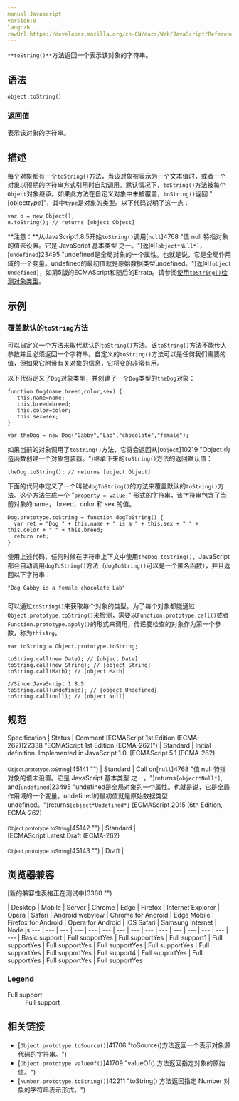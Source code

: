 ```yaml
---
manual:Javascript
version:0
lang:zh
rawUrl:https://developer.mozilla.org/zh-CN/docs/Web/JavaScript/Reference/Global_Objects/Object/toString
---
```






`**toString()**`方法返回一个表示该对象的字符串。


## 语法<a name="Syntax"></a>

```
object.toString()

```

### 返回值<a name="返回值"></a>


表示该对象的字符串。


## 描述<a name="Description"></a>


每个对象都有一个`toString()`方法，当该对象被表示为一个文本值时，或者一个对象以预期的字符串方式引用时自动调用。默认情况下，`toString()`方法被每个`Object`对象继承。如果此方法在自定义对象中未被覆盖，`toString()`返回 &quot;[object*type*]&quot;，其中`type`是对象的类型。以下代码说明了这一点：


```
var o = new Object();
o.toString(); // returns [object Object]
```
**注意：**从JavaScript1.8.5开始`toString()`调用[`null`]4768 "值 null 特指对象的值未设置。它是 JavaScript 基本类型 之一。")返回`[object*Null*]`，[`undefined`]23495 "undefined是全局对象的一个属性。也就是说，它是全局作用域的一个变量。undefined的最初值就是原始数据类型undefined。")返回`[object Undefined]`，如第5版的ECMAScript和随后的Errata。请参阅[使用`toString()`检测对象类型](%41707#Using_toString()_to_detect_object_class "")。

## 示例<a name="Examples"></a>

### 覆盖默认的`toString`方法<a name="Overriding_the_default_toString_method"></a>


可以自定义一个方法来取代默认的`toString()`方法。该`toString()`方法不能传入参数并且必须返回一个字符串。自定义的`toString()`方法可以是任何我们需要的值，但如果它附带有关对象的信息，它将变的非常有用。



以下代码定义了`Dog`对象类型，并创建了一个`Dog`类型的`theDog`对象：


```
function Dog(name,breed,color,sex) {
   this.name=name;
   this.breed=breed;
   this.color=color;
   this.sex=sex;
}

var theDog = new Dog("Gabby","Lab","chocolate","female");
```


如果当前的对象调用了`toString()`方法，它将会返回从[`Object`]10219 "Object 构造函数创建一个对象包装器。")继承下来的`toString()`方法的返回默认值：


```
theDog.toString(); // returns [object Object]
```


下面的代码中定义了一个叫做`dogToString()`的方法来覆盖默认的`toString()`方法。这个方法生成一个 &quot;`property = value;`&quot; 形式的字符串，该字符串包含了当前对象的name， breed，color 和 sex 的值。


```
Dog.prototype.toString = function dogToString() {
  var ret = "Dog " + this.name + " is a " + this.sex + " " + this.color + " " + this.breed;
  return ret;
}
```


使用上述代码，任何时候在字符串上下文中使用`theDog.toString()`，JavaScript 都会自动调用`dogToString()`方法（`dogToString()`可以是一个匿名函数），并且返回以下字符串：


```
"Dog Gabby is a female chocolate Lab"
```

### <a name="Using_toString_to_detect_object_type"></a>


可以通过`toString()`来获取每个对象的类型。为了每个对象都能通过`Object.prototype.toString()`来检测，需要以`Function.prototype.call()`或者`Function.prototype.apply()`的形式来调用，传递要检查的对象作为第一个参数，称为`thisArg`。


```
var toString = Object.prototype.toString;

toString.call(new Date); // [object Date]
toString.call(new String); // [object String]
toString.call(Math); // [object Math]

//Since JavaScript 1.8.5
toString.call(undefined); // [object Undefined]
toString.call(null); // [object Null]
```

## 规范<a name="规范"></a>

Specification | Status | Comment 
[ECMAScript 1st Edition (ECMA-262)]22338 "ECMAScript 1st Edition (ECMA-262)") | Standard | Initial definition. Implemented in JavaScript 1.0. 
[ECMAScript 5.1 (ECMA-262)<br></br><small>Object.prototype.toString</small>]45141 "") | Standard | Call on[`null`]4768 "值 null 特指对象的值未设置。它是 JavaScript 基本类型 之一。")returns`[object*Null*]`, and[`undefined`]23495 "undefined是全局对象的一个属性。也就是说，它是全局作用域的一个变量。undefined的最初值就是原始数据类型undefined。")returns`[object*Undefined*]` 
[ECMAScript 2015 (6th Edition, ECMA-262)<br></br><small>Object.prototype.toString</small>]45142 "") | Standard |  
[ECMAScript Latest Draft (ECMA-262)<br></br><small>Object.prototype.toString</small>]45143 "") | Draft |  


## 浏览器兼容<a name="浏览器兼容"></a>
[新的兼容性表格正在测试中<i></i>]3360 "")

 | <abbr>Desktop<i></i></abbr> | <abbr>Mobile<i></i></abbr> | <abbr>Server<i></i></abbr> 
 | <abbr>Chrome<i></i></abbr> | <abbr>Edge<i></i></abbr> | <abbr>Firefox<i></i></abbr> | <abbr>Internet Explorer<i></i></abbr> | <abbr>Opera<i></i></abbr> | <abbr>Safari<i></i></abbr> | <abbr>Android webview<i></i></abbr> | <abbr>Chrome for Android<i></i></abbr> | <abbr>Edge Mobile<i></i></abbr> | <abbr>Firefox for Android<i></i></abbr> | <abbr>Opera for Android<i></i></abbr> | <abbr>iOS Safari<i></i></abbr> | <abbr>Samsung Internet<i></i></abbr> | <abbr>Node.js<i></i></abbr> 
 ---  |  ---  |  ---  |  ---  |  ---  |  ---  |  ---  |  ---  |  ---  |  ---  |  ---  |  ---  |  ---  |  ---  |  ---  | 
Basic support | <abbr>Full support</abbr>Yes | <abbr>Full support</abbr>Yes | <abbr>Full support</abbr>1 | <abbr>Full support</abbr>Yes | <abbr>Full support</abbr>Yes | <abbr>Full support</abbr>Yes | <abbr>Full support</abbr>Yes | <abbr>Full support</abbr>Yes | <abbr>Full support</abbr>Yes | <abbr>Full support</abbr>4 | <abbr>Full support</abbr>Yes | <abbr>Full support</abbr>Yes | <abbr>Full support</abbr>Yes | <abbr>Full support</abbr>Yes 


### Legend<a name="Legend"></a>
<dl><dt id=''><abbr>Full support</abbr></dt><dd>Full support</dd></dl>

## 相关链接<a name="See_also"></a>

* [`Object.prototype.toSource()`]41706 "toSource()方法返回一个表示对象源代码的字符串。")
* [`Object.prototype.valueOf()`]41709 "valueOf() 方法返回指定对象的原始值。")
* [`Number.prototype.toString()`]42211 "toString() 方法返回指定 Number 对象的字符串表示形式。")



